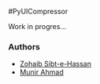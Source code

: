 #PyUICompressor

Work in progres...

### Authors

* [Zohaib Sibt-e-Hassan](https://github.com/maxpert)
* [Munir Ahmad](http://github.com/munirehmad)